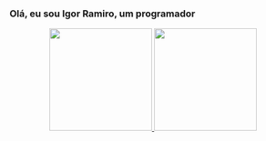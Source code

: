 ### Olá, eu sou Igor Ramiro, um programador
<div align="center">
  <a href="https://github.com/igorramiro">
  <img height="180em" src="https://github-readme-stats.vercel.app/api?username=igorramiro&show_icons=true&theme=dracula&include_all_commits=true&count_private=true"/>
  <img height="180em" src="https://github-readme-stats.vercel.app/api/top-langs/?username=igorramiro&layout=compact&langs_count=7&theme=dracula"/>
</div>

<!--
**igorramiro/igorramiro** is a ✨ _special_ ✨ repository because its `README.md` (this file) appears on your GitHub profile.

Here are some ideas to get you started:

- 🔭 I’m currently working on ...
- 🌱 I’m currently learning ...
- 👯 I’m looking to collaborate on ...
- 🤔 I’m looking for help with ...
- 💬 Ask me about ...
- 📫 How to reach me: ...
- 😄 Pronouns: ...
- ⚡ Fun fact: ...
-->
